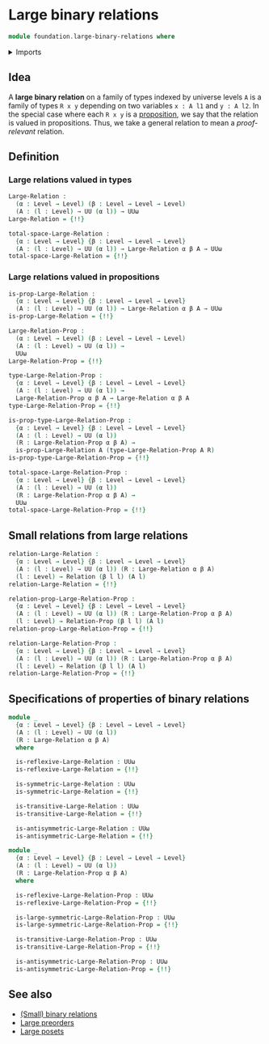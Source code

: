 # Large binary relations

```agda
module foundation.large-binary-relations where
```

<details><summary>Imports</summary>

```agda
open import foundation.binary-relations
open import foundation.dependent-pair-types
open import foundation.universe-levels

open import foundation-core.cartesian-product-types
open import foundation-core.propositions
```

</details>

## Idea

A **large binary relation** on a family of types indexed by universe levels `A`
is a family of types `R x y` depending on two variables `x : A l1` and
`y : A l2`. In the special case where each `R x y` is a
[proposition](foundation-core.propositions.md), we say that the relation is
valued in propositions. Thus, we take a general relation to mean a
_proof-relevant_ relation.

## Definition

### Large relations valued in types

```agda
Large-Relation :
  (α : Level → Level) (β : Level → Level → Level)
  (A : (l : Level) → UU (α l)) → UUω
Large-Relation = {!!}

total-space-Large-Relation :
  {α : Level → Level} {β : Level → Level → Level}
  (A : (l : Level) → UU (α l)) → Large-Relation α β A → UUω
total-space-Large-Relation = {!!}
```

### Large relations valued in propositions

```agda
is-prop-Large-Relation :
  {α : Level → Level} {β : Level → Level → Level}
  (A : (l : Level) → UU (α l)) → Large-Relation α β A → UUω
is-prop-Large-Relation = {!!}

Large-Relation-Prop :
  (α : Level → Level) (β : Level → Level → Level)
  (A : (l : Level) → UU (α l)) →
  UUω
Large-Relation-Prop = {!!}

type-Large-Relation-Prop :
  {α : Level → Level} {β : Level → Level → Level}
  (A : (l : Level) → UU (α l)) →
  Large-Relation-Prop α β A → Large-Relation α β A
type-Large-Relation-Prop = {!!}

is-prop-type-Large-Relation-Prop :
  {α : Level → Level} {β : Level → Level → Level}
  (A : (l : Level) → UU (α l))
  (R : Large-Relation-Prop α β A) →
  is-prop-Large-Relation A (type-Large-Relation-Prop A R)
is-prop-type-Large-Relation-Prop = {!!}

total-space-Large-Relation-Prop :
  {α : Level → Level} {β : Level → Level → Level}
  (A : (l : Level) → UU (α l))
  (R : Large-Relation-Prop α β A) →
  UUω
total-space-Large-Relation-Prop = {!!}
```

## Small relations from large relations

```agda
relation-Large-Relation :
  {α : Level → Level} {β : Level → Level → Level}
  (A : (l : Level) → UU (α l)) (R : Large-Relation α β A)
  (l : Level) → Relation (β l l) (A l)
relation-Large-Relation = {!!}

relation-prop-Large-Relation-Prop :
  {α : Level → Level} {β : Level → Level → Level}
  (A : (l : Level) → UU (α l)) (R : Large-Relation-Prop α β A)
  (l : Level) → Relation-Prop (β l l) (A l)
relation-prop-Large-Relation-Prop = {!!}

relation-Large-Relation-Prop :
  {α : Level → Level} {β : Level → Level → Level}
  (A : (l : Level) → UU (α l)) (R : Large-Relation-Prop α β A)
  (l : Level) → Relation (β l l) (A l)
relation-Large-Relation-Prop = {!!}
```

## Specifications of properties of binary relations

```agda
module _
  {α : Level → Level} {β : Level → Level → Level}
  (A : (l : Level) → UU (α l))
  (R : Large-Relation α β A)
  where

  is-reflexive-Large-Relation : UUω
  is-reflexive-Large-Relation = {!!}

  is-symmetric-Large-Relation : UUω
  is-symmetric-Large-Relation = {!!}

  is-transitive-Large-Relation : UUω
  is-transitive-Large-Relation = {!!}

  is-antisymmetric-Large-Relation : UUω
  is-antisymmetric-Large-Relation = {!!}

module _
  {α : Level → Level} {β : Level → Level → Level}
  (A : (l : Level) → UU (α l))
  (R : Large-Relation-Prop α β A)
  where

  is-reflexive-Large-Relation-Prop : UUω
  is-reflexive-Large-Relation-Prop = {!!}

  is-large-symmetric-Large-Relation-Prop : UUω
  is-large-symmetric-Large-Relation-Prop = {!!}

  is-transitive-Large-Relation-Prop : UUω
  is-transitive-Large-Relation-Prop = {!!}

  is-antisymmetric-Large-Relation-Prop : UUω
  is-antisymmetric-Large-Relation-Prop = {!!}
```

## See also

- [(Small) binary relations](foundation.binary-relations.md)
- [Large preorders](order-theory.large-preorders.md)
- [Large posets](order-theory.large-posets.md)

